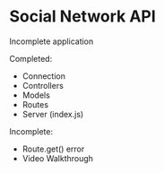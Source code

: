 # Social Network API

Incomplete application

Completed:

- Connection
- Controllers
- Models
- Routes
- Server (index.js)

Incomplete:

- Route.get() error
- Video Walkthrough
